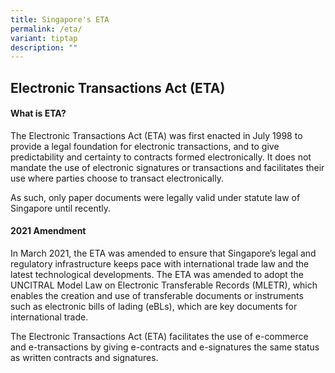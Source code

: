 ```yaml
---
title: Singapore's ETA
permalink: /eta/
variant: tiptap
description: ""
---
```

<h2><strong>Electronic Transactions Act (ETA)</strong></h2><p></p><h4>What is ETA?</h4><p>The Electronic Transactions Act (ETA) was first enacted in July 1998 to provide a legal foundation for electronic transactions, and to give predictability and certainty to contracts formed electronically. It does not mandate the use of electronic signatures or transactions and facilitates their use where parties choose to transact electronically.</p><p>As such, only paper documents were legally valid under statute law of Singapore until recently.</p><p></p><h4>2021 Amendment</h4><p>In March 2021, the ETA was amended to ensure that Singapore’s legal and regulatory infrastructure keeps pace with international trade law and the latest technological developments. The ETA was amended to adopt the UNCITRAL Model Law on Electronic Transferable Records (MLETR), which enables the creation and use of transferable documents or instruments such as electronic bills of lading (eBLs), which are key documents for international trade.</p><p>The Electronic Transactions Act (ETA) facilitates the use of e-commerce and e-transactions by giving e-contracts and e-signatures the same status as written contracts and signatures.</p><p></p>
